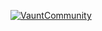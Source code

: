 [![VauntCommunity](https://api.vaunt.dev/v1/github/entities/{{aman4374}}/badges/community)](https://community.vaunt.dev/board/{{aman4374}})
